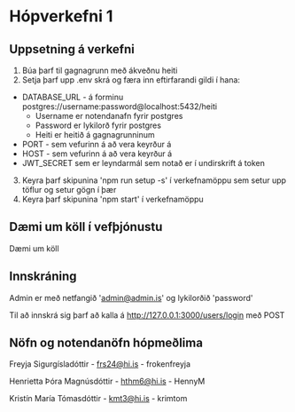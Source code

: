 # Hópverkefni 1

## Uppsetning á verkefni

1. Búa þarf til gagnagrunn með ákveðnu heiti
2. Setja þarf upp .env skrá og færa inn eftirfarandi gildi í hana:
  * DATABASE_URL - á forminu postgres://username:password@localhost:5432/heiti
    * Username er notendanafn fyrir postgres
    * Password er lykilorð fyrir postgres
    * Heiti er heitið á gagnagrunninum
  * PORT - sem vefurinn á að vera keyrður á
  * HOST - sem vefurinn á að vera keyrður á
  * JWT_SECRET sem er leyndarmál sem notað er í undirskrift á token
3. Keyra þarf skipunina 'npm run setup -s' í verkefnamöppu sem setur upp töflur og setur gögn í þær
4. Keyra þarf skipunina 'npm start' í verkefnamöppu 

## Dæmi um köll í vefþjónustu

Dæmi um köll

## Innskráning

Admin er með netfangið 'admin@admin.is' og lykilorðið 'password'

Til að innskrá sig þarf að kalla á http://127.0.0.1:3000/users/login með POST

## Nöfn og notendanöfn hópmeðlima

Freyja Sigurgísladóttir - frs24@hi.is - frokenfreyja

Henrietta Þóra Magnúsdóttir - hthm6@hi.is - HennyM

Kristín María Tómasdóttir - kmt3@hi.is - krimtom
